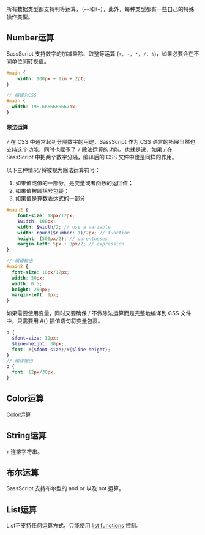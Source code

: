 所有数据类型都支持判等运算，（`==`和`!=`），此外，每种类型都有一些自己的特殊操作类型。

## Number运算

SassScript 支持数字的加减乘除、取整等运算 (`+, -, *, /, %`)，如果必要会在不同单位间转换值。

```scss
#main {
    width: 100px + 1in + 2pt;
}

// 编译为CSS
#main {
  width: 198.6666666667px;
}
```

#### 除法运算

`/` 在 CSS 中通常起到分隔数字的用途，SassScript 作为 CSS 语言的拓展当然也支持这个功能，同时也赋予了 `/` 除法运算的功能。也就是说，如果 / 在 SassScript 中把两个数字分隔，编译后的 CSS 文件中也是同样的作用。

以下三种情况`/`将被视为除法运算符号：

1. 如果值或值的一部分，是变量或者函数的返回值；
2. 如果值被圆括号包裹；
3. 如果值是算数表达式的一部分

```scss
#main2 {
    font-size: 18px/12px;
    $width: 100px;
    width: $width/2; // use a variable
    width: round($number: 1)/2px; // function
    height: (500px/2); // parentheses
    margin-left: 5px + 8px/2; // expression
}

// 编译输出
#main2 {
  font-size: 18px/12px;
  width: 50px;
  width: 0.5;
  height: 250px;
  margin-left: 9px;
}

```

如果需要使用变量，同时又要确保 / 不做除法运算而是完整地编译到 CSS 文件中，只需要用 #{} 插值语句将变量包裹。

```scss
p {
  $font-size: 12px;
  $line-height: 30px;
  font: #{$font-size}/#{$line-height};
}
// 编译输出
p {
  font: 12px/30px; 
}
```

## Color运算

[Color运算](http://sass-lang.com/documentation/Sass/Script/Functions.html)

## String运算

`+` 连接字符串。

## 布尔运算

SassScript 支持布尔型的 and or 以及 not 运算。

## List运算

List不支持任何运算方式，只能使用 [list functions](http://sass-lang.com/docs/yardoc/Sass/Script/Functions.html#list-functions) 控制。

